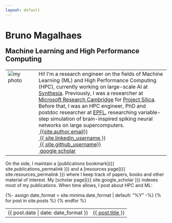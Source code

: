 ```yaml
---
layout: default
---
```


<h1 class="post-title p-name" itemprop="name headline">Bruno Magalhaes</h1>

<h2 style='margin-top:0em; margin-bottom:1em'> Machine Learning and High Performance Computing</h2>

<table style='table-layout:fixed; border:none; border-collapse:collapse; cellspacing:0; cellpadding:0'>
<tr>
<td width="19%" style='border:none; vertical-align: top;'> <img src="{{site.photo}}" alt="my photo" /> </td>
<td style="border:none">
Hi! I'm a research engineer on the fields of Machine Learning (ML) and High Performance Computing (HPC), currently working on large-scale AI at <a href="https://www.synthesia.io">Synthesia</a>. Previously, I was a researcher at <a href="https://www.microsoft.com/en-us/research/lab/microsoft-research-cambridge/">Microsoft Research Cambridge</a> for <a href="https://www.microsoft.com/en-us/research/project/project-silica/">Project Silica</a>. Before that, I was an HPC engineer, PhD and postdoc researcher at <a href="https://www.epfl.ch/en/">EPFL</a>, researching variable-step simulation of brain-inspired spiking neural networks on large supercomputers.

<!-- CSS of table defined in _includes/head.html -->
<div class="Rtable Rtable--2cols Rtable--collapse">
  <div class="Rtable-cell"> <a href="mailto:{{ site.author.email }}?subject=Hello"><i class="far fa-envelope" title="Email">&nbsp;</i>{{site.author.email}}</a> </div>
  <div class="Rtable-cell"> <a href="https://www.linkedin.com/in/{{ site.linkedin_username }}"> <i class="fab fa-linkedin" >&nbsp;</i>{{ site.linkedin_username }}</a> </div>
  <div class="Rtable-cell"> <a href="https://github.com/{{ site.github_username }}"><i class="fab fa-fw fa-github" >&nbsp;</i>{{ site.github_username}}</a> </div>
  <div class="Rtable-cell"> <a href="{{ site.google_scholar }}"> <i class="ai ai-google-scholar ai-1x" title="Google Scholar">&nbsp;</i>google scholar</a> </div>
</div>

</td>
</tr>
</table> 

On the side, I maintain a [publications bookmark]({{ site.publications_permalink }}) and a [resources page]({{ site.resources_permalink }}) where I keep track of papers, books and other material of interest. My [scholar page]({{ site.google_scholar }}) indexes most of my publications. When time allows, I post about HPC and ML:

<table style='border:none; border-collapse:collapse; cellspacing:0; cellpadding:0'>
{%- assign date_format = site.minima.date_format | default: "%Y" -%}
{% for post in site.posts %}
<tr>
<td class="align-top" style="border:none">
{{ post.date | date: date_format }}
</td>
<td class="align-top" style="border:none">
<a href="{{ post.url }}">{{ post.title }}</a>
</td>
</tr>
{% endfor %}
</table>


